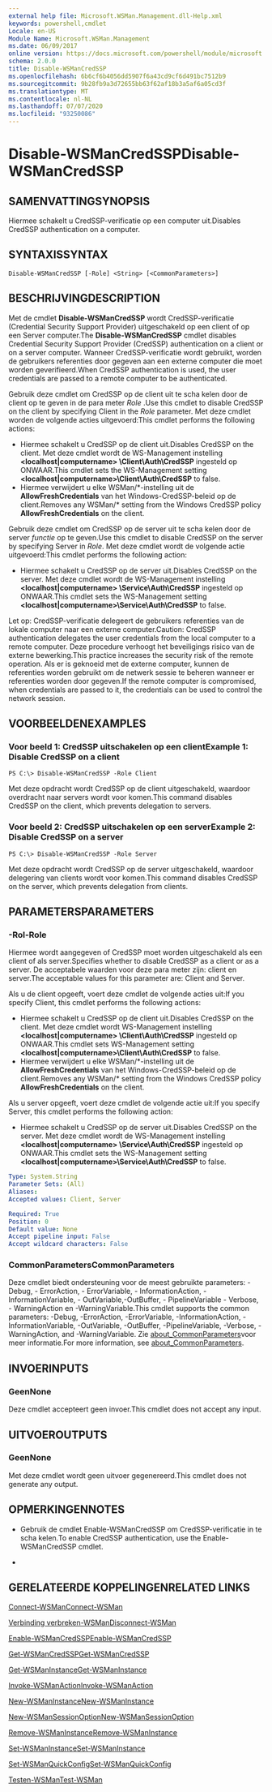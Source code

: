 ```yaml
---
external help file: Microsoft.WSMan.Management.dll-Help.xml
keywords: powershell,cmdlet
Locale: en-US
Module Name: Microsoft.WSMan.Management
ms.date: 06/09/2017
online version: https://docs.microsoft.com/powershell/module/microsoft.wsman.management/disable-wsmancredssp?view=powershell-6&WT.mc_id=ps-gethelp
schema: 2.0.0
title: Disable-WSManCredSSP
ms.openlocfilehash: 6b6cf6b4056dd5907f6a43cd9cf6d491bc7512b9
ms.sourcegitcommit: 9b28fb9a3d72655bb63f62af18b3a5af6a05cd3f
ms.translationtype: MT
ms.contentlocale: nl-NL
ms.lasthandoff: 07/07/2020
ms.locfileid: "93250086"
---
```

# <span data-ttu-id="2320c-103">Disable-WSManCredSSP</span><span class="sxs-lookup"><span data-stu-id="2320c-103">Disable-WSManCredSSP</span></span>

## <span data-ttu-id="2320c-104">SAMENVATTING</span><span class="sxs-lookup"><span data-stu-id="2320c-104">SYNOPSIS</span></span>
<span data-ttu-id="2320c-105">Hiermee schakelt u CredSSP-verificatie op een computer uit.</span><span class="sxs-lookup"><span data-stu-id="2320c-105">Disables CredSSP authentication on a computer.</span></span>

## <span data-ttu-id="2320c-106">SYNTAXIS</span><span class="sxs-lookup"><span data-stu-id="2320c-106">SYNTAX</span></span>

```
Disable-WSManCredSSP [-Role] <String> [<CommonParameters>]
```

## <span data-ttu-id="2320c-107">BESCHRIJVING</span><span class="sxs-lookup"><span data-stu-id="2320c-107">DESCRIPTION</span></span>
<span data-ttu-id="2320c-108">Met de cmdlet **Disable-WSManCredSSP** wordt CredSSP-verificatie (Credential Security Support Provider) uitgeschakeld op een client of op een Server computer.</span><span class="sxs-lookup"><span data-stu-id="2320c-108">The **Disable-WSManCredSSP** cmdlet disables Credential Security Support Provider (CredSSP) authentication on a client or on a server computer.</span></span>
<span data-ttu-id="2320c-109">Wanneer CredSSP-verificatie wordt gebruikt, worden de gebruikers referenties door gegeven aan een externe computer die moet worden geverifieerd.</span><span class="sxs-lookup"><span data-stu-id="2320c-109">When CredSSP authentication is used, the user credentials are passed to a remote computer to be authenticated.</span></span>

<span data-ttu-id="2320c-110">Gebruik deze cmdlet om CredSSP op de client uit te scha kelen door de client op te geven in de para meter *Role* .</span><span class="sxs-lookup"><span data-stu-id="2320c-110">Use this cmdlet to disable CredSSP on the client by specifying Client in the *Role* parameter.</span></span>
<span data-ttu-id="2320c-111">Met deze cmdlet worden de volgende acties uitgevoerd:</span><span class="sxs-lookup"><span data-stu-id="2320c-111">This cmdlet performs the following actions:</span></span>

- <span data-ttu-id="2320c-112">Hiermee schakelt u CredSSP op de client uit.</span><span class="sxs-lookup"><span data-stu-id="2320c-112">Disables CredSSP on the client.</span></span> <span data-ttu-id="2320c-113">Met deze cmdlet wordt de WS-Management instelling **\<localhost|computername\> \Client\Auth\CredSSP** ingesteld op ONWAAR.</span><span class="sxs-lookup"><span data-stu-id="2320c-113">This cmdlet sets the WS-Management setting **\<localhost|computername\>\Client\Auth\CredSSP** to false.</span></span>
- <span data-ttu-id="2320c-114">Hiermee verwijdert u elke WSMan/\*-instelling uit de **AllowFreshCredentials** van het Windows-CredSSP-beleid op de client.</span><span class="sxs-lookup"><span data-stu-id="2320c-114">Removes any WSMan/\* setting from the Windows CredSSP policy **AllowFreshCredentials** on the client.</span></span>

<span data-ttu-id="2320c-115">Gebruik deze cmdlet om CredSSP op de server uit te scha kelen door de server *functie* op te geven.</span><span class="sxs-lookup"><span data-stu-id="2320c-115">Use this cmdlet to disable CredSSP on the server by specifying Server in *Role*.</span></span>
<span data-ttu-id="2320c-116">Met deze cmdlet wordt de volgende actie uitgevoerd:</span><span class="sxs-lookup"><span data-stu-id="2320c-116">This cmdlet performs the following action:</span></span>

- <span data-ttu-id="2320c-117">Hiermee schakelt u CredSSP op de server uit.</span><span class="sxs-lookup"><span data-stu-id="2320c-117">Disables CredSSP on the server.</span></span> <span data-ttu-id="2320c-118">Met deze cmdlet wordt de WS-Management instelling **\<localhost|computername\> \Service\Auth\CredSSP** ingesteld op ONWAAR.</span><span class="sxs-lookup"><span data-stu-id="2320c-118">This cmdlet sets the WS-Management setting **\<localhost|computername\>\Service\Auth\CredSSP** to false.</span></span>

<span data-ttu-id="2320c-119">Let op: CredSSP-verificatie delegeert de gebruikers referenties van de lokale computer naar een externe computer.</span><span class="sxs-lookup"><span data-stu-id="2320c-119">Caution: CredSSP authentication delegates the user credentials from the local computer to a remote computer.</span></span>
<span data-ttu-id="2320c-120">Deze procedure verhoogt het beveiligings risico van de externe bewerking.</span><span class="sxs-lookup"><span data-stu-id="2320c-120">This practice increases the security risk of the remote operation.</span></span>
<span data-ttu-id="2320c-121">Als er is geknoeid met de externe computer, kunnen de referenties worden gebruikt om de netwerk sessie te beheren wanneer er referenties worden door gegeven.</span><span class="sxs-lookup"><span data-stu-id="2320c-121">If the remote computer is compromised, when credentials are passed to it, the credentials can be used to control the network session.</span></span>

## <span data-ttu-id="2320c-122">VOORBEELDEN</span><span class="sxs-lookup"><span data-stu-id="2320c-122">EXAMPLES</span></span>

### <span data-ttu-id="2320c-123">Voor beeld 1: CredSSP uitschakelen op een client</span><span class="sxs-lookup"><span data-stu-id="2320c-123">Example 1: Disable CredSSP on a client</span></span>

```
PS C:\> Disable-WSManCredSSP -Role Client
```

<span data-ttu-id="2320c-124">Met deze opdracht wordt CredSSP op de client uitgeschakeld, waardoor overdracht naar servers wordt voor komen.</span><span class="sxs-lookup"><span data-stu-id="2320c-124">This command disables CredSSP on the client, which prevents delegation to servers.</span></span>

### <span data-ttu-id="2320c-125">Voor beeld 2: CredSSP uitschakelen op een server</span><span class="sxs-lookup"><span data-stu-id="2320c-125">Example 2: Disable CredSSP on a server</span></span>

```
PS C:\> Disable-WSManCredSSP -Role Server
```

<span data-ttu-id="2320c-126">Met deze opdracht wordt CredSSP op de server uitgeschakeld, waardoor delegering van clients wordt voor komen.</span><span class="sxs-lookup"><span data-stu-id="2320c-126">This command disables CredSSP on the server, which prevents delegation from clients.</span></span>

## <span data-ttu-id="2320c-127">PARAMETERS</span><span class="sxs-lookup"><span data-stu-id="2320c-127">PARAMETERS</span></span>

### <span data-ttu-id="2320c-128">-Rol</span><span class="sxs-lookup"><span data-stu-id="2320c-128">-Role</span></span>
<span data-ttu-id="2320c-129">Hiermee wordt aangegeven of CredSSP moet worden uitgeschakeld als een client of als server.</span><span class="sxs-lookup"><span data-stu-id="2320c-129">Specifies whether to disable CredSSP as a client or as a server.</span></span>
<span data-ttu-id="2320c-130">De acceptabele waarden voor deze para meter zijn: client en server.</span><span class="sxs-lookup"><span data-stu-id="2320c-130">The acceptable values for this parameter are: Client and Server.</span></span>

<span data-ttu-id="2320c-131">Als u de client opgeeft, voert deze cmdlet de volgende acties uit:</span><span class="sxs-lookup"><span data-stu-id="2320c-131">If you specify Client, this cmdlet performs the following actions:</span></span>

- <span data-ttu-id="2320c-132">Hiermee schakelt u CredSSP op de client uit.</span><span class="sxs-lookup"><span data-stu-id="2320c-132">Disables CredSSP on the client.</span></span> <span data-ttu-id="2320c-133">Met deze cmdlet wordt WS-Management instelling **\<localhost|computername\> \Client\Auth\CredSSP** ingesteld op ONWAAR.</span><span class="sxs-lookup"><span data-stu-id="2320c-133">This cmdlet sets WS-Management setting **\<localhost|computername\>\Client\Auth\CredSSP** to false.</span></span>
- <span data-ttu-id="2320c-134">Hiermee verwijdert u elke WSMan/\*-instelling uit de **AllowFreshCredentials** van het Windows-CredSSP-beleid op de client.</span><span class="sxs-lookup"><span data-stu-id="2320c-134">Removes any WSMan/\* setting from the Windows CredSSP policy **AllowFreshCredentials** on the client.</span></span>

<span data-ttu-id="2320c-135">Als u server opgeeft, voert deze cmdlet de volgende actie uit:</span><span class="sxs-lookup"><span data-stu-id="2320c-135">If you specify Server, this cmdlet performs the following action:</span></span>

- <span data-ttu-id="2320c-136">Hiermee schakelt u CredSSP op de server uit.</span><span class="sxs-lookup"><span data-stu-id="2320c-136">Disables CredSSP on the server.</span></span> <span data-ttu-id="2320c-137">Met deze cmdlet wordt de WS-Management instelling **\<localhost|computername\> \Service\Auth\CredSSP** ingesteld op ONWAAR.</span><span class="sxs-lookup"><span data-stu-id="2320c-137">This cmdlet sets the WS-Management setting **\<localhost|computername\>\Service\Auth\CredSSP** to false.</span></span>

```yaml
Type: System.String
Parameter Sets: (All)
Aliases:
Accepted values: Client, Server

Required: True
Position: 0
Default value: None
Accept pipeline input: False
Accept wildcard characters: False
```

### <span data-ttu-id="2320c-138">CommonParameters</span><span class="sxs-lookup"><span data-stu-id="2320c-138">CommonParameters</span></span>
<span data-ttu-id="2320c-139">Deze cmdlet biedt ondersteuning voor de meest gebruikte parameters: -Debug, - ErrorAction, - ErrorVariable, - InformationAction, -InformationVariable, - OutVariable,-OutBuffer, - PipelineVariable - Verbose, - WarningAction en -WarningVariable.</span><span class="sxs-lookup"><span data-stu-id="2320c-139">This cmdlet supports the common parameters: -Debug, -ErrorAction, -ErrorVariable, -InformationAction, -InformationVariable, -OutVariable, -OutBuffer, -PipelineVariable, -Verbose, -WarningAction, and -WarningVariable.</span></span> <span data-ttu-id="2320c-140">Zie [about_CommonParameters](https://go.microsoft.com/fwlink/?LinkID=113216)voor meer informatie.</span><span class="sxs-lookup"><span data-stu-id="2320c-140">For more information, see [about_CommonParameters](https://go.microsoft.com/fwlink/?LinkID=113216).</span></span>

## <span data-ttu-id="2320c-141">INVOER</span><span class="sxs-lookup"><span data-stu-id="2320c-141">INPUTS</span></span>

### <span data-ttu-id="2320c-142">Geen</span><span class="sxs-lookup"><span data-stu-id="2320c-142">None</span></span>
<span data-ttu-id="2320c-143">Deze cmdlet accepteert geen invoer.</span><span class="sxs-lookup"><span data-stu-id="2320c-143">This cmdlet does not accept any input.</span></span>

## <span data-ttu-id="2320c-144">UITVOER</span><span class="sxs-lookup"><span data-stu-id="2320c-144">OUTPUTS</span></span>

### <span data-ttu-id="2320c-145">Geen</span><span class="sxs-lookup"><span data-stu-id="2320c-145">None</span></span>
<span data-ttu-id="2320c-146">Met deze cmdlet wordt geen uitvoer gegenereerd.</span><span class="sxs-lookup"><span data-stu-id="2320c-146">This cmdlet does not generate any output.</span></span>

## <span data-ttu-id="2320c-147">OPMERKINGEN</span><span class="sxs-lookup"><span data-stu-id="2320c-147">NOTES</span></span>

* <span data-ttu-id="2320c-148">Gebruik de cmdlet Enable-WSManCredSSP om CredSSP-verificatie in te scha kelen.</span><span class="sxs-lookup"><span data-stu-id="2320c-148">To enable CredSSP authentication, use the Enable-WSManCredSSP cmdlet.</span></span>

*

## <span data-ttu-id="2320c-149">GERELATEERDE KOPPELINGEN</span><span class="sxs-lookup"><span data-stu-id="2320c-149">RELATED LINKS</span></span>

[<span data-ttu-id="2320c-150">Connect-WSMan</span><span class="sxs-lookup"><span data-stu-id="2320c-150">Connect-WSMan</span></span>](Connect-WSMan.md)

[<span data-ttu-id="2320c-151">Verbinding verbreken-WSMan</span><span class="sxs-lookup"><span data-stu-id="2320c-151">Disconnect-WSMan</span></span>](Disconnect-WSMan.md)

[<span data-ttu-id="2320c-152">Enable-WSManCredSSP</span><span class="sxs-lookup"><span data-stu-id="2320c-152">Enable-WSManCredSSP</span></span>](Enable-WSManCredSSP.md)

[<span data-ttu-id="2320c-153">Get-WSManCredSSP</span><span class="sxs-lookup"><span data-stu-id="2320c-153">Get-WSManCredSSP</span></span>](Get-WSManCredSSP.md)

[<span data-ttu-id="2320c-154">Get-WSManInstance</span><span class="sxs-lookup"><span data-stu-id="2320c-154">Get-WSManInstance</span></span>](Get-WSManInstance.md)

[<span data-ttu-id="2320c-155">Invoke-WSManAction</span><span class="sxs-lookup"><span data-stu-id="2320c-155">Invoke-WSManAction</span></span>](Invoke-WSManAction.md)

[<span data-ttu-id="2320c-156">New-WSManInstance</span><span class="sxs-lookup"><span data-stu-id="2320c-156">New-WSManInstance</span></span>](New-WSManInstance.md)

[<span data-ttu-id="2320c-157">New-WSManSessionOption</span><span class="sxs-lookup"><span data-stu-id="2320c-157">New-WSManSessionOption</span></span>](New-WSManSessionOption.md)

[<span data-ttu-id="2320c-158">Remove-WSManInstance</span><span class="sxs-lookup"><span data-stu-id="2320c-158">Remove-WSManInstance</span></span>](Remove-WSManInstance.md)

[<span data-ttu-id="2320c-159">Set-WSManInstance</span><span class="sxs-lookup"><span data-stu-id="2320c-159">Set-WSManInstance</span></span>](Set-WSManInstance.md)

[<span data-ttu-id="2320c-160">Set-WSManQuickConfig</span><span class="sxs-lookup"><span data-stu-id="2320c-160">Set-WSManQuickConfig</span></span>](Set-WSManQuickConfig.md)

[<span data-ttu-id="2320c-161">Testen-WSMan</span><span class="sxs-lookup"><span data-stu-id="2320c-161">Test-WSMan</span></span>](Test-WSMan.md)
